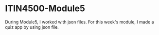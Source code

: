 # ITIN4500-Module5
During Module5, I worked with json files.
For this week's module, I made a quiz app by using json file.
